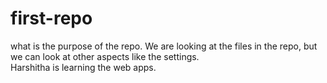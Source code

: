 # first-repo
what is the  purpose of the repo.
We are looking at the files in the repo, but we can look at other aspects like the settings.  
Harshitha is learning the web apps.
